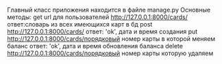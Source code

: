 Главный класс приложения находится в файле manage.py
Основные методы: get
url для пользователей http://127.0.0.1:8000/cards/
ответ:словарь из всех имеющихся карт в бд
post
http://127.0.0.1:8000/cards/
ответ: 'ok', дата и время создания
put
http://127.0.0.1:8000/cards/порядковый номер карты в которой меняем баланс
ответ: 'ok', дата и время обновления баланса
delete
http://127.0.0.1:8000/cards/порядковый номер карты которую удаляем 
